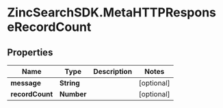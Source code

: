 # ZincSearchSDK.MetaHTTPResponseRecordCount

## Properties

Name | Type | Description | Notes
------------ | ------------- | ------------- | -------------
**message** | **String** |  | [optional] 
**recordCount** | **Number** |  | [optional] 


